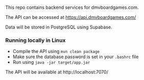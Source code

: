 This repo contains backend services for dmvboardgames.com.


The API can be accessed at https://api.dmvboardgames.com/


Data will be stored in PostgreSQL using Supabase.

### Running locally in Linux

- Compile the API using `mvn clean package`
- Make sure the database password is set in your `.bashrc` file
- Run using `java -jar target/app.jar`

The API will be available at http://localhost:7070/
